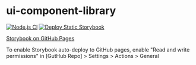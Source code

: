 # ui-component-library

[![Node.js CI](https://github.com/olivercaine/ui-component-library/actions/workflows/node.js.yml/badge.svg)](https://github.com/olivercaine/ui-component-library/actions/workflows/node.js.yml) [![Deploy Static Storybook](https://github.com/olivercaine/ui-component-library/actions/workflows/storybook.yml/badge.svg)](https://github.com/olivercaine/ui-component-library/actions/workflows/storybook.yml)

[Storybook on GitHub Pages](https://olivercaine.github.io/ui-component-library)

To enable Storybook auto-deploy to GitHub pages, enable "Read and write permissions" in [GutHub Repo] > Settings > Actions > General